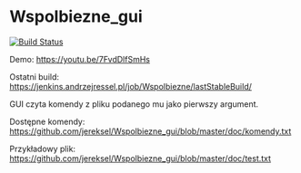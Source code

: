 # Wspolbiezne_gui

[![Build Status](https://travis-ci.org/jereksel/Wspolbiezne_gui.svg?branch=master)](https://travis-ci.org/jereksel/Wspolbiezne_gui)

Demo: https://youtu.be/7FvdDlfSmHs

Ostatni build: https://jenkins.andrzejressel.pl/job/Wspolbiezne/lastStableBuild/

GUI czyta komendy z pliku podanego mu jako pierwszy argument.

Dostępne komendy: https://github.com/jereksel/Wspolbiezne_gui/blob/master/doc/komendy.txt

Przykładowy plik: https://github.com/jereksel/Wspolbiezne_gui/blob/master/doc/test.txt
